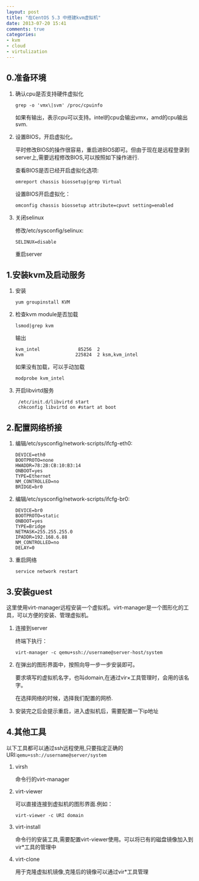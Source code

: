 ```yaml
---
layout: post
title: "在CentOS 5.3 中搭建kvm虚拟机"
date: 2013-07-20 15:41
comments: true
categories: 
- kvm
- cloud
- virtulization
---
```


0.准备环境
---------

1.  确认cpu是否支持硬件虚拟化

        grep -o 'vmx\|svm' /proc/cpuinfo

    如果有输出，表示cpu可以支持。intel的cpu会输出vmx，amd的cpu输出svm.

<!-- more -->

2.  设置BIOS，开启虚拟化。

    平时修改BIOS的操作很容易，重启进BIOS即可。但由于现在是远程登录到server上,需要远程修改BIOS,可以按照如下操作进行.

    查看BIOS是否已经开启虚拟化选项:

        omreport chassis biossetup|grep Virtual

    设置BIOS开启虚拟化：

        omconfig chassis biossetup attribute=cpuvt setting=enabled

3.  关闭selinux

    修改/etc/sysconfig/selinux:
    
        SELINUX=disable

    重启server

1.安装kvm及启动服务
-------------------

1.  安装

        yum groupinstall KVM

2.  检查kvm module是否加载

        lsmod|grep kvm
    输出

        kvm_intel              85256  2 
        kvm                   225824  2 ksm,kvm_intel

    如果没有加载，可以手动加载
    
        modprobe kvm_intel

3. 开启libvirtd服务

        /etc/init.d/libvirtd start
        chkconfig libvirtd on #start at boot

2.配置网络桥接
--------------

1.  编辑/etc/sysconfig/network-scripts/ifcfg-eth0:

        DEVICE=eth0
        BOOTPROTO=none
        HWADDR=78:2B:CB:10:B3:14
        ONBOOT=yes
        TYPE=Ethernet
        NM_CONTROLLED=no
        BRIDGE=br0
2.  编辑/etc/sysconfig/network-scripts/ifcfg-br0:

        DEVICE=br0
        BOOTPROTO=static
        ONBOOT=yes
        TYPE=Bridge
        NETMASK=255.255.255.0
        IPADDR=192.168.6.88
        NM_CONTROLLED=no
        DELAY=0
3.  重启网络
    
        service network restart


3.安装guest
-----------

这里使用virt-manager远程安装一个虚拟机。virt-manager是一个图形化的工具，可以方便的安装、管理虚拟机。
    
1.  连接到server

    终端下执行：

        virt-manager -c qemu+ssh://username@server-host/system

2.  在弹出的图形界面中，按照向导一步一步安装即可。
    
    要求填写的虚拟机名字，也叫domain,在通过vir×工具管理时，会用的该名字。
    
    在选择网络的时候，选择我们配置的网桥.

3.  安装完之后会提示重启，进入虚拟机后，需要配置一下ip地址

4.其他工具
---------

以下工具都可以通过ssh远程使用,只要指定正确的URI:<code>qemu+ssh://username@server/system</code>

1.  virsh

    命令行的virt-manager

2.  virt-viewer

    可以直接连接到虚拟机的图形界面.例如：
        
        virt-viewer -c URI domain

3.  virt-install

    命令行的安装工具,需要配置virt-viewer使用。可以将已有的磁盘镜像加入到vir*工具的管理中


4.  virt-clone

    用于克隆虚拟机镜像,克隆后的镜像可以通过vir*工具管理

